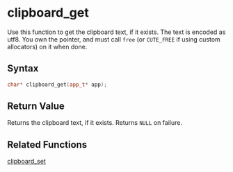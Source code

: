 # clipboard_get

Use this function to get the clipboard text, if it exists. The text is encoded as utf8. You own the pointer, and must call `free` (or `CUTE_FREE` if using custom allocators) on it when done.

## Syntax

```cpp
char* clipboard_get(app_t* app);
```

## Return Value

Returns the clipboard text, if it exists. Returns `NULL` on failure.

## Related Functions

[clipboard_set](https://github.com/RandyGaul/cute_framework/blob/master/docs/clipboard/clipboard_set.md)  
